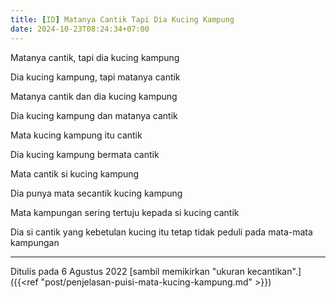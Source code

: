 ```yaml
---
title: [ID] Matanya Cantik Tapi Dia Kucing Kampung
date: 2024-10-23T08:24:34+07:00
---
```


Matanya cantik, tapi dia kucing kampung

Dia kucing kampung, tapi matanya cantik

Matanya cantik dan dia kucing kampung

Dia kucing kampung dan matanya cantik

Mata kucing kampung itu cantik

Dia kucing kampung bermata cantik

Mata cantik si kucing kampung

Dia punya mata secantik kucing kampung

Mata kampungan sering tertuju kepada si kucing cantik

Dia si cantik yang kebetulan kucing itu tetap tidak peduli pada mata-mata kampungan

---

Ditulis pada 6 Agustus 2022 [sambil memikirkan "ukuran kecantikan".]({{<ref "post/penjelasan-puisi-mata-kucing-kampung.md" >}})